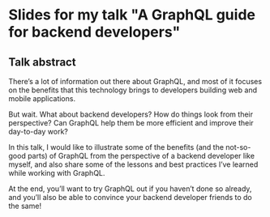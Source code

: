 # Slides for my talk "A GraphQL guide for backend developers"

## Talk abstract

There’s a lot of information out there about GraphQL, and most of it focuses on the benefits that this technology brings to developers building web and mobile applications.

But wait. What about backend developers? How do things look from their perspective? Can GraphQL help them be more efficient and improve their day-to-day work?

In this talk, I would like to illustrate some of the benefits (and the not-so-good parts) of GraphQL from the perspective of a backend developer like myself, and also share some of the lessons and best practices I’ve learned while working with GraphQL.

At the end, you’ll want to try GraphQL out if you haven’t done so already, and you’ll also be able to convince your backend developer friends to do the same!
